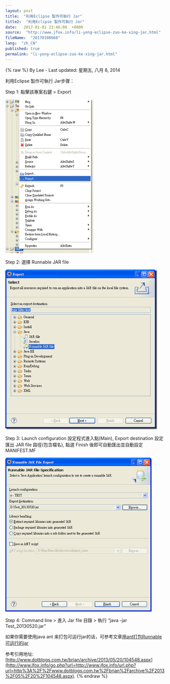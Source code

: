 ```yaml
---
layout: post
title:  "利用Eclipse 製作可執行 Jar"
title2:  "利用Eclipse 製作可執行 Jar"
date:   2017-01-01 23:46:08  +0800
source:  "http://www.jfox.info/li-yong-eclipse-zuo-ke-xing-jar.html"
fileName:  "20170100668"
lang:  "zh_CN"
published: true
permalink: "li-yong-eclipse-zuo-ke-xing-jar.html"
---
```

{% raw %}
By Lee - Last updated: 星期五, 八月 8, 2014

利用Eclipse 製作可執行 Jar步骤：

Step 1: 點擊該專案右鍵 > Export

[![image_51](154fcd8.png)](http://www.jfox.info/go.php?url=http://www.jfox.info/wp-content/uploads/2014/08/image_51.png) 

Step 2: 選擇 Runnable JAR file

[![image_61](85d5367.png)](http://www.jfox.info/go.php?url=http://www.jfox.info/wp-content/uploads/2014/08/image_61.png)

Step 3: Launch configuration 設定程式進入點(Main), Export destination 設定匯出 JAR file 路徑(包含檔名), 點選 Finish 後即可自動匯出並自動設定 MANIFEST.MF

[![image_8](d1e8e85.png)](http://www.jfox.info/go.php?url=http://www.jfox.info/wp-content/uploads/2014/08/image_8.png)

Step 4: Command line > 進入 Jar file 目錄 > 執行 “java -jar Test_20130520.jar”

如果你需要使用java ant 来打包可运行jar的话，可参考文章[用ant打包Runnable可运行的jar](http://www.jfox.info/go.php?url=http://www.jfox.info/yon-gant-da-bao-runnable-ke-yun-xing-de-jar) 

参考引用地址:[http://www.dotblogs.com.tw/brian/archive/2013/05/20/104548.aspx](http://www.jfox.info/go.php?url=http://www.jfox.info/url.php?url=http%3A%2F%2Fwww.dotblogs.com.tw%2Fbrian%2Farchive%2F2013%2F05%2F20%2F104548.aspx).
{% endraw %}